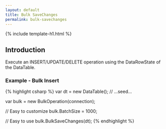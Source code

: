 ```yaml
---
layout: default
title: Bulk SaveChanges
permalink: bulk-savechanges
---
```


{% include template-h1.html %}

## Introduction

Execute an INSERT/UPDATE/DELETE operation using the DataRowState of the DataTable.

### Example - Bulk Insert
{% highlight csharp %}
var dt = new DataTable();
// ...seed...

var bulk = new BulkOperation(connection);

// Easy to customize
bulk.BatchSize = 1000;

// Easy to use
bulk.BulkSaveChanges(dt);
{% endhighlight %}
